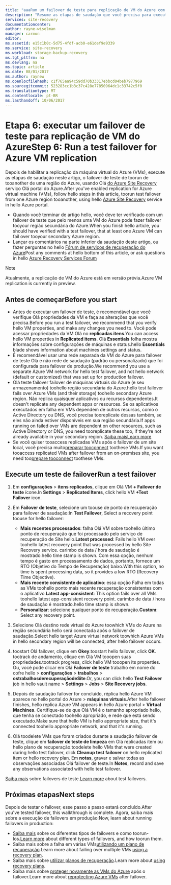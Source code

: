 ```yaml
---
title: "aaaRun um failover de teste para replicação de VM do Azure com o Azure Site Recovery | Microsoft Docs"
description: "Resume as etapas de saudação que você precisa para executar um failover de teste para máquinas virtuais do Azure replica tooanother região do Azure usando hello Azure Site Recovery service."
services: site-recovery
documentationcenter: 
author: rayne-wiselman
manager: carmon
editor: 
ms.assetid: e15c1b0c-5d75-4fdf-acb0-e61def9e9339
ms.service: site-recovery
ms.workload: storage-backup-recovery
ms.tgt_pltfrm: na
ms.devlang: na
ms.topic: article
ms.date: 08/01/2017
ms.author: raynew
ms.openlocfilehash: c1f765aa94c59dd70b33317ebbcd04beb7977969
ms.sourcegitcommit: 523283cc1b3c37c428e77850964dc1c33742c5f0
ms.translationtype: MT
ms.contentlocale: pt-BR
ms.lasthandoff: 10/06/2017
---
```

# <a name="step-6-run-a-test-failover-for-azure-vm-replication"></a><span data-ttu-id="04fc3-103">Etapa 6: executar um failover de teste para replicação de VM do Azure</span><span class="sxs-lookup"><span data-stu-id="04fc3-103">Step 6: Run a test failover for Azure VM replication</span></span>

<span data-ttu-id="04fc3-104">Depois de habilitar a replicação da máquina virtual do Azure (VMs), execute as etapas de saudação neste artigo, o failover de teste de toorun de tooanother de uma região do Azure, usando Olá [do Azure Site Recovery](site-recovery-overview.md) serviço Olá portal do Azure.</span><span class="sxs-lookup"><span data-stu-id="04fc3-104">After you've enabled replication for Azure virtual machine (VMs), follow hello steps in this article, toorun test failover from one Azure region tooanother, using hello [Azure Site Recovery](site-recovery-overview.md) service in hello Azure portal.</span></span>

- <span data-ttu-id="04fc3-105">Quando você terminar de artigo hello, você deve ter verificado com um failover de teste que pelo menos uma VM do Azure pode fazer failover tooyour região secundária do Azure.</span><span class="sxs-lookup"><span data-stu-id="04fc3-105">When you finish hello article, you should have verified with a test failover, that at least one Azure VM can fail over tooyour secondary Azure region.</span></span> 
- <span data-ttu-id="04fc3-106">Lançar os comentários na parte inferior da saudação deste artigo, ou fazer perguntas no hello [Fórum de serviços de recuperação do Azure](https://social.msdn.microsoft.com/forums/azure/home?forum=hypervrecovmgr)</span><span class="sxs-lookup"><span data-stu-id="04fc3-106">Post any comments at hello bottom of this article, or ask questions in hello [Azure Recovery Services Forum](https://social.msdn.microsoft.com/forums/azure/home?forum=hypervrecovmgr)</span></span>

>[!NOTE]
>
> <span data-ttu-id="04fc3-107">Atualmente, a replicação de VM do Azure está em versão prévia.</span><span class="sxs-lookup"><span data-stu-id="04fc3-107">Azure VM replication is currently in preview.</span></span>


## <a name="before-you-start"></a><span data-ttu-id="04fc3-108">Antes de começar</span><span class="sxs-lookup"><span data-stu-id="04fc3-108">Before you start</span></span>

- <span data-ttu-id="04fc3-109">Antes de executar um failover de teste, é recomendável que você verifique Olá propriedades da VM e faça as alterações que você precisa.</span><span class="sxs-lookup"><span data-stu-id="04fc3-109">Before you run a test failover, we recommend that you verify hello VM properties, and make any changes you need to.</span></span> <span data-ttu-id="04fc3-110">Você pode acessar propriedades da VM Olá no **replicadas itens**.</span><span class="sxs-lookup"><span data-stu-id="04fc3-110">You can access hello VM properties in **Replicated items**.</span></span> <span data-ttu-id="04fc3-111">Olá **Essentials** folha mostra informações sobre configurações de máquinas e status.</span><span class="sxs-lookup"><span data-stu-id="04fc3-111">hello **Essentials** blade shows information about machines settings and status.</span></span>
- <span data-ttu-id="04fc3-112">É recomendável usar uma rede separada da VM do Azure para failover de teste Olá e não rede de saudação (padrão ou personalizado) que foi configurada para failover de produção.</span><span class="sxs-lookup"><span data-stu-id="04fc3-112">We recommend you use a separate Azure VM network for hello test failover, and not hello network (default or customized) that was set up for production failover.</span></span>
- <span data-ttu-id="04fc3-113">Olá teste failover failover de máquinas virtuais do Azure (e seu armazenamento) toohello região secundária do Azure.</span><span class="sxs-lookup"><span data-stu-id="04fc3-113">hello test failover fails over Azure VMs (and their storage) toohello secondary Azure region.</span></span> <span data-ttu-id="04fc3-114">Não replica quaisquer aplicativos ou recursos dependentes.</span><span class="sxs-lookup"><span data-stu-id="04fc3-114">It doesn't replicate any dependent apps or resources.</span></span> <span data-ttu-id="04fc3-115">Se os aplicativos executados em falha em VMs dependem de outros recursos, como o Active Directory ou DNS, você precisa tooreplicate dessas também, se eles não ainda estiver disponíveis em sua região secundária.</span><span class="sxs-lookup"><span data-stu-id="04fc3-115">If apps running on failed over VMs are dependent on other resources, such as Active Directory or DNS, you need tooreplicate these too, if they're not already available in your secondary region.</span></span> [<span data-ttu-id="04fc3-116">Saiba mais</span><span class="sxs-lookup"><span data-stu-id="04fc3-116">Learn more</span></span>](site-recovery-test-failover-to-azure.md#prepare-active-directory-and-dns)
- <span data-ttu-id="04fc3-117">Se você quiser tooaccess replicadas VMs após o failover de um site local, você precisa muito[preparar tooconnect](site-recovery-test-failover-to-azure.md#prepare-to-connect-to-azure-vms-after-failover) toothese VMs.</span><span class="sxs-lookup"><span data-stu-id="04fc3-117">If you want tooaccess replicated VMs after failover from an on-premises site, you need too[prepare tooconnect](site-recovery-test-failover-to-azure.md#prepare-to-connect-to-azure-vms-after-failover) toothese VMs.</span></span>

## <a name="run-a-test-failover"></a><span data-ttu-id="04fc3-118">Execute um teste de failover</span><span class="sxs-lookup"><span data-stu-id="04fc3-118">Run a test failover</span></span>

1. <span data-ttu-id="04fc3-119">Em **configurações** > **itens replicados**, clique em Olá VM **+ Failover de teste** ícone.</span><span class="sxs-lookup"><span data-stu-id="04fc3-119">In **Settings** > **Replicated Items**, click hello VM **+Test Failover** icon.</span></span> 

2. <span data-ttu-id="04fc3-120">Em **Failover de teste**, selecione um toouse de ponto de recuperação para failover de saudação:</span><span class="sxs-lookup"><span data-stu-id="04fc3-120">In **Test Failover**, Select a recovery point toouse for hello failover:</span></span>

    - <span data-ttu-id="04fc3-121">**Mais recentes processados**: falha Olá VM sobre toohello último ponto de recuperação que foi processado pelo serviço de recuperação de Site hello.</span><span class="sxs-lookup"><span data-stu-id="04fc3-121">**Latest processed**: Fails hello VM over toohello latest recovery point that was processed by hello Site Recovery service.</span></span> <span data-ttu-id="04fc3-122">carimbo de data / hora de saudação é mostrado.</span><span class="sxs-lookup"><span data-stu-id="04fc3-122">hello time stamp is shown.</span></span> <span data-ttu-id="04fc3-123">Com essa opção, nenhum tempo é gasto em processamento de dados, portanto, fornece um RTO (Objetivo do Tempo de Recuperação) baixo.</span><span class="sxs-lookup"><span data-stu-id="04fc3-123">With this option, no time is spent processing data, so it provides a low RTO (Recovery Time Objective).</span></span>
    - <span data-ttu-id="04fc3-124">**Mais recente consistente de aplicativo**: essa opção Falha em todas as VMs toohello ponto mais recente recuperação consistentes com o aplicativo.</span><span class="sxs-lookup"><span data-stu-id="04fc3-124">**Latest app-consistent**: This option fails over all VMs toohello latest app-consistent recovery point.</span></span> <span data-ttu-id="04fc3-125">carimbo de data / hora de saudação é mostrado.</span><span class="sxs-lookup"><span data-stu-id="04fc3-125">hello time stamp is shown.</span></span> 
    - <span data-ttu-id="04fc3-126">**Personalizar**: selecione qualquer ponto de recuperação.</span><span class="sxs-lookup"><span data-stu-id="04fc3-126">**Custom**: Select any recovery point.</span></span>
 
3. <span data-ttu-id="04fc3-127">Selecione Olá destino rede virtual do Azure toowhich VMs do Azure na região secundária hello será conectada após o failover de saudação.</span><span class="sxs-lookup"><span data-stu-id="04fc3-127">Select hello target Azure virtual network toowhich Azure VMs in hello secondary region will be connected, after hello failover occurs.</span></span>
4. <span data-ttu-id="04fc3-128">toostart Olá failover, clique em **Okey**.</span><span class="sxs-lookup"><span data-stu-id="04fc3-128">toostart hello failover, click **OK**.</span></span> <span data-ttu-id="04fc3-129">tootrack de andamento, clique em Olá VM tooopen suas propriedades.</span><span class="sxs-lookup"><span data-stu-id="04fc3-129">tootrack progress, click hello VM tooopen its properties.</span></span> <span data-ttu-id="04fc3-130">Ou, você pode clicar em Olá **Failover de teste** trabalho em nome do cofre hello > **configurações** > **trabalhos** > **ostrabalhosderecuperaçãodeSite**.</span><span class="sxs-lookup"><span data-stu-id="04fc3-130">Or, you can click hello **Test Failover** job in hello vault name > **Settings** > **Jobs** > **Site Recovery jobs**.</span></span>
5. <span data-ttu-id="04fc3-131">Depois de saudação failover for concluído, réplica hello Azure VM aparece no hello portal do Azure > **máquinas virtuais**.</span><span class="sxs-lookup"><span data-stu-id="04fc3-131">After hello failover finishes, hello replica Azure VM appears in hello Azure portal > **Virtual Machines**.</span></span> <span data-ttu-id="04fc3-132">Certifique-se de que Olá VM é o tamanho apropriado hello, que tenha se conectado toohello apropriado, e rede que está sendo executado.</span><span class="sxs-lookup"><span data-stu-id="04fc3-132">Make sure that hello VM is hello appropriate size, that it's connected toohello appropriate network, and that it's running.</span></span>
6. <span data-ttu-id="04fc3-133">Olá toodelete VMs que foram criados durante a saudação failover de teste, clique em **failover de teste de limpeza** em Olá replicadas item ou hello plano de recuperação.</span><span class="sxs-lookup"><span data-stu-id="04fc3-133">toodelete hello VMs that were created during hello test failover, click **Cleanup test failover** on hello replicated item or hello recovery plan.</span></span> <span data-ttu-id="04fc3-134">Em **notas**, gravar e salvar todas as observações associadas Olá failover de teste.</span><span class="sxs-lookup"><span data-stu-id="04fc3-134">In **Notes**, record and save any observations associated with hello test failover.</span></span> 

<span data-ttu-id="04fc3-135">[Saiba mais](site-recovery-test-failover-to-azure.md) sobre failovers de teste.</span><span class="sxs-lookup"><span data-stu-id="04fc3-135">[Learn more](site-recovery-test-failover-to-azure.md) about test failovers.</span></span>

## <a name="next-steps"></a><span data-ttu-id="04fc3-136">Próximas etapas</span><span class="sxs-lookup"><span data-stu-id="04fc3-136">Next steps</span></span>

<span data-ttu-id="04fc3-137">Depois de testar o failover, esse passo a passo estará concluído.</span><span class="sxs-lookup"><span data-stu-id="04fc3-137">After you've tested failover, this walkthrough is complete.</span></span> <span data-ttu-id="04fc3-138">Agora, saiba mais sobre a execução de failovers em produção:</span><span class="sxs-lookup"><span data-stu-id="04fc3-138">Now, learn about running failovers in production:</span></span>

- <span data-ttu-id="04fc3-139">[Saiba mais](site-recovery-failover.md) sobre os diferentes tipos de failovers e como toorun-los.</span><span class="sxs-lookup"><span data-stu-id="04fc3-139">[Learn more](site-recovery-failover.md) about different types of failovers, and how toorun them.</span></span>
- <span data-ttu-id="04fc3-140">Saiba mais sobre a falha em várias VMs[utilizando um plano de recuperação](site-recovery-create-recovery-plans.md).</span><span class="sxs-lookup"><span data-stu-id="04fc3-140">Learn more about failing over multiple VMs [using a recovery plan](site-recovery-create-recovery-plans.md).</span></span>
- <span data-ttu-id="04fc3-141">Saiba mais sobre [utilizar planos de recuperação](site-recovery-create-recovery-plans.md).</span><span class="sxs-lookup"><span data-stu-id="04fc3-141">Learn more about [using recovery plans](site-recovery-create-recovery-plans.md).</span></span>
- <span data-ttu-id="04fc3-142">Saiba mais sobre [proteger novamente as VMs do Azure](site-recovery-how-to-reprotect.md) após o failover.</span><span class="sxs-lookup"><span data-stu-id="04fc3-142">Learn more about [reprotecting Azure  VMs](site-recovery-how-to-reprotect.md) after failover.</span></span>

